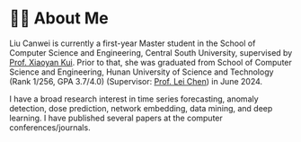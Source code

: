 # 👨‍🎓 About Me
Liu Canwei is currently a first-year Master student in the School of Computer Science and Engineering, Central South University, supervised by [Prof. Xiaoyan Kui](https://faculty.csu.edu.cn/kuixiaoyan/zh_CN/index.htm). Prior to that, she was graduated from School of Computer Science and Engineering, Hunan University of Science and Technology (Rank 1/256, GPA 3.7/4.0) (Supervisor: [Prof. Lei Chen](https://xinxi.hnust.edu.cn/szdw/dsdw/ef5cc8c03ffd45aba0effe4ea9adef36.htm)) in June 2024.

I have a broad research interest in time series forecasting, anomaly detection, dose prediction, network embedding, data mining, and deep learning. I have published several papers at the computer conferences/journals.
